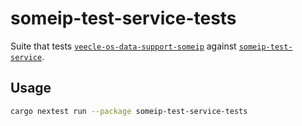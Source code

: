 # someip-test-service-tests

Suite that tests [`veecle-os-data-support-someip`](../../) against [`someip-test-service`](../someip-test-service/).

## Usage

```sh
cargo nextest run --package someip-test-service-tests
```
